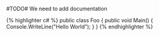 #TODO#
We need to add documentation

{% highlighter c# %}
public class Foo
{
    public void Main()
    {
        Console.WriteLine("Hello World");
    }
}
{% endhighlighter %}
